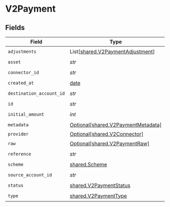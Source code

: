 # V2Payment


## Fields

| Field                                                                          | Type                                                                           | Required                                                                       | Description                                                                    | Example                                                                        |
| ------------------------------------------------------------------------------ | ------------------------------------------------------------------------------ | ------------------------------------------------------------------------------ | ------------------------------------------------------------------------------ | ------------------------------------------------------------------------------ |
| `adjustments`                                                                  | List[[shared.V2PaymentAdjustment](../../models/shared/v2paymentadjustment.md)] | :heavy_check_mark:                                                             | N/A                                                                            |                                                                                |
| `asset`                                                                        | *str*                                                                          | :heavy_check_mark:                                                             | N/A                                                                            | USD                                                                            |
| `connector_id`                                                                 | *str*                                                                          | :heavy_check_mark:                                                             | N/A                                                                            |                                                                                |
| `created_at`                                                                   | [date](https://docs.python.org/3/library/datetime.html#date-objects)           | :heavy_check_mark:                                                             | N/A                                                                            |                                                                                |
| `destination_account_id`                                                       | *str*                                                                          | :heavy_check_mark:                                                             | N/A                                                                            |                                                                                |
| `id`                                                                           | *str*                                                                          | :heavy_check_mark:                                                             | N/A                                                                            | XXX                                                                            |
| `initial_amount`                                                               | *int*                                                                          | :heavy_check_mark:                                                             | N/A                                                                            | 100                                                                            |
| `metadata`                                                                     | [Optional[shared.V2PaymentMetadata]](../../models/shared/v2paymentmetadata.md) | :heavy_check_mark:                                                             | N/A                                                                            |                                                                                |
| `provider`                                                                     | [Optional[shared.V2Connector]](../../models/shared/v2connector.md)             | :heavy_minus_sign:                                                             | N/A                                                                            |                                                                                |
| `raw`                                                                          | [Optional[shared.V2PaymentRaw]](../../models/shared/v2paymentraw.md)           | :heavy_check_mark:                                                             | N/A                                                                            |                                                                                |
| `reference`                                                                    | *str*                                                                          | :heavy_check_mark:                                                             | N/A                                                                            |                                                                                |
| `scheme`                                                                       | [shared.Scheme](../../models/shared/scheme.md)                                 | :heavy_check_mark:                                                             | N/A                                                                            |                                                                                |
| `source_account_id`                                                            | *str*                                                                          | :heavy_check_mark:                                                             | N/A                                                                            |                                                                                |
| `status`                                                                       | [shared.V2PaymentStatus](../../models/shared/v2paymentstatus.md)               | :heavy_check_mark:                                                             | N/A                                                                            |                                                                                |
| `type`                                                                         | [shared.V2PaymentType](../../models/shared/v2paymenttype.md)                   | :heavy_check_mark:                                                             | N/A                                                                            |                                                                                |